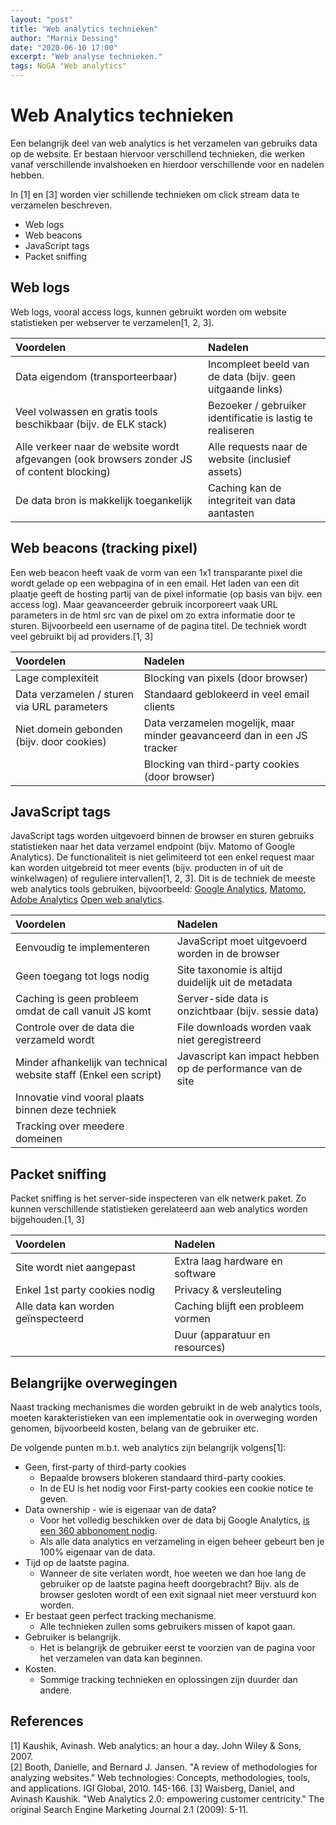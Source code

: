 ```yaml
---
layout: "post"
title: "Web analytics technieken"
author: "Marnix Dessing"
date: "2020-06-10 17:00"
excerpt: "Web analyse technieken."
tags: NoGA "Web analytics"
---
```


# Web Analytics technieken
Een belangrijk deel van web analytics is het verzamelen van gebruiks data op de website. Er bestaan hiervoor verschillend technieken, die werken vanaf verschillende invalshoeken en hierdoor verschillende voor en nadelen hebben.    

In [1] en [3] worden vier schillende technieken om click stream data te verzamelen beschreven. 
* Web logs
* Web beacons
* JavaScript tags
* Packet sniffing

## Web logs
Web logs, vooral access logs, kunnen gebruikt worden om website statistieken per webserver te verzamelen[1, 2, 3].

| Voordelen                              | Nadelen                                        |
|:---------------------------------------|:-----------------------------------------------|
| Data eigendom (transporteerbaar)       | Incompleet beeld van de data (bijv. geen uitgaande links) |  
| Veel volwassen en gratis tools beschikbaar (bijv. de ELK stack) | Bezoeker / gebruiker identificatie is lastig te realiseren |  
| Alle verkeer naar de website wordt afgevangen (ook browsers zonder JS of content blocking) | Alle requests naar de website (inclusief assets) |  
| De data bron is makkelijk toegankelijk | Caching kan de integriteit van data aantasten   |  


## Web beacons (tracking pixel)
Een web beacon heeft vaak de vorm van een 1x1 transparante pixel die wordt gelade op een webpagina of in een email. Het laden van een dit plaatje geeft de hosting partij van de pixel informatie (op basis van bijv. een access log). Maar geavanceerder gebruik incorporeert vaak URL parameters in de html src van de pixel om zo extra informatie door te sturen. Bijvoorbeeld een username of de pagina titel. De techniek wordt veel gebruikt bij ad providers.[1, 3]

| Voordelen                              | Nadelen                                              |
|:---------------------------------------|:-----------------------------------------------------|
| Lage complexiteit                      | Blocking van pixels (door browser) |  
| Data verzamelen / sturen via URL parameters | Standaard geblokeerd in veel email clients           |  
| Niet domein gebonden (bijv. door cookies)   | Data verzamelen mogelijk, maar minder geavanceerd dan in een JS tracker |  
|                                        | Blocking van third-party cookies (door browser)  |  


## JavaScript tags
JavaScript tags worden uitgevoerd binnen de browser en sturen gebruiks statistieken naar het data verzamel endpoint (bijv. Matomo of Google Analytics). De functionaliteit is niet gelimiteerd tot een enkel request maar kan worden uitgebreid tot meer events (bijv. producten in of uit de winkelwagen) of reguliere intervallen[1, 2, 3]. Dit is de techniek de meeste web analytics tools gebruiken, bijvoorbeeld: [Google Analytics](https://developers.google.com/analytics/resources/concepts/gaConceptsTrackingOverview), [Matomo](https://developer.matomo.org/guides/tracking-javascript-guide), [Adobe Analytics](https://docs.adobe.com/content/help/en/analytics/implementation/js/overview.html) [Open web analytics](https://github.com/Open-Web-Analytics/Open-Web-Analytics/wiki/Tracker).

| Voordelen                                                     | Nadelen                                               |
|:--------------------------------------------------------------|:------------------------------------------------------|
| Eenvoudig te implementeren                                    | JavaScript moet uitgevoerd worden in de browser       |
| Geen toegang tot logs nodig                                   | Site taxonomie is altijd duidelijk uit de metadata    |
| Caching is geen probleem omdat de call vanuit JS komt         | Server-side data is onzichtbaar (bijv. sessie data)   |
| Controle over de data die verzameld wordt                     | File downloads worden vaak niet geregistreerd         |
| Minder afhankelijk van technical website staff (Enkel een script) | Javascript kan impact hebben op de performance van de site |
| Innovatie vind vooral plaats binnen deze techniek             |                                                       |
| Tracking over meedere domeinen                                |                                                       |


## Packet sniffing
Packet sniffing is het server-side inspecteren van elk netwerk paket. Zo kunnen verschillende statistieken gerelateerd aan web analytics worden bijgehouden.[1, 3]

| Voordelen                         | Nadelen                               |
|:----------------------------------|:--------------------------------------|
| Site wordt niet aangepast         | Extra laag hardware en software       |
| Enkel 1st party cookies nodig     | Privacy & versleuteling               |
| Alle data kan worden geïnspecteerd| Caching blijft een probleem vormen    |
|                                   | Duur (apparatuur en resources)        |


## Belangrijke overwegingen
Naast tracking mechanismes die worden gebruikt in de web analytics tools, moeten karakteristieken van een implementatie ook in overweging worden genomen, bijvoorbeeld kosten, belang van de gebruiker etc.

De volgende punten m.b.t. web analytics zijn belangrijk volgens[1]:
* Geen, first-party of third-party cookies
    * Bepaalde browsers blokeren standaard third-party cookies.
    * In de EU is het nodig voor First-party cookies een cookie notice te geven.
* Data ownership - wie is eigenaar van de data?
    * Voor het volledig beschikken over de data bij Google Analytics, [is een 360 abbonoment nodig](https://marketingplatform.google.com/intl/nl/about/analytics-360/compare/).
    * Als alle data analytics en verzameling in eigen beheer gebeurt ben je 100% eigenaar van de data.
* Tijd op de laatste pagina.
    * Wanneer de site verlaten wordt, hoe weeten we dan hoe lang de gebruiker op de laatste pagina heeft doorgebracht? Bijv. als de browser gesloten wordt of een exit signaal niet meer verstuurd kon worden. 
* Er bestaat geen perfect tracking mechanisme.
    * Alle technieken zullen soms gebruikers missen of kapot gaan.
* Gebruiker is belangrijk.
    * Het is belangrijk de gebruiker eerst te voorzien van de pagina voor het verzamelen van data kan beginnen.
* Kosten.
    * Sommige tracking technieken en oplossingen zijn duurder dan andere.

## References
[1] Kaushik, Avinash. Web analytics: an hour a day. John Wiley & Sons, 2007.<br/>
[2] Booth, Danielle, and Bernard J. Jansen. "A review of methodologies for analyzing websites." Web technologies: Concepts, methodologies, tools, and applications. IGI Global, 2010. 145-166.
[3] Waisberg, Daniel, and Avinash Kaushik. "Web Analytics 2.0: empowering customer centricity." The original Search Engine Marketing Journal 2.1 (2009): 5-11.

